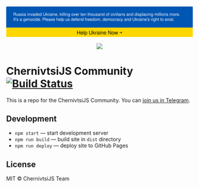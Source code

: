 [![Stand With Ukraine](https://raw.githubusercontent.com/vshymanskyy/StandWithUkraine/main/banner2-direct.svg)](https://vshymanskyy.github.io/StandWithUkraine)


<a href="https://t.me/chernivtsijs">
  <div align="center">
    <img src="https://chernivtsi.js.org/images/logo.svg" width="250px">
  </div>
</a>

# ChernivtsiJS Community [![Build Status](https://travis-ci.org/chernivtsijs/chernivtsijs.github.io.svg?style=flat-square)](https://travis-ci.org/chernivtsijs/chernivtsijs.github.io)

This is a repo for the ChernivtsiJS Community. You can [join us in Telegram](https://t.me/chernivtsijs).

## Development

* `npm start` — start development server
* `npm run build` — build site in `dist` directory
* `npm run deploy` — deploy site to GitHub Pages

## License

MIT © ChernivtsiJS Team
